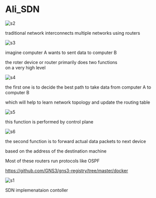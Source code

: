 # Ali_SDN

![s2](https://github.com/C191068/Ali_SDN/assets/89090776/d78fc224-3f94-49ff-aef9-2476145e0d72)

traditional network interconnects multiple networks using routers <br>

![s3](https://github.com/C191068/Ali_SDN/assets/89090776/61992f08-f2a3-410e-8bd5-a75b3c31bd8c)

imagine computer A wants to sent data to computer B

the roter device or router primarily does two functions <br>
 on a very high level <br>

 ![s4](https://github.com/C191068/Ali_SDN/assets/89090776/f54a33bd-b6d5-40a6-9a6f-213b0661b446)

 the first one is to decide the best path to take data from computer A to computer B <br>

which will help to learn network topology and update the routing table <br>

![s5](https://github.com/C191068/Ali_SDN/assets/89090776/904ed5ea-75cd-4486-808c-22f76e5e048d)


this function is performed by control plane <br>


![s6](https://github.com/C191068/Ali_SDN/assets/89090776/baef3762-8724-4b80-9c38-e737dc6c568f)

the second function is to forward actual data packets to next device <br>

based on the address of the destination machine <br>







Most of these routers run protocols like OSPF <br>















 

 


















https://github.com/GNS3/gns3-registry/tree/master/docker

![s1](https://github.com/C191068/Ali_SDN/assets/89090776/5778b935-6fdd-4d82-adcd-63b0d2a86f05)


SDN implemenataion contoller <br>


